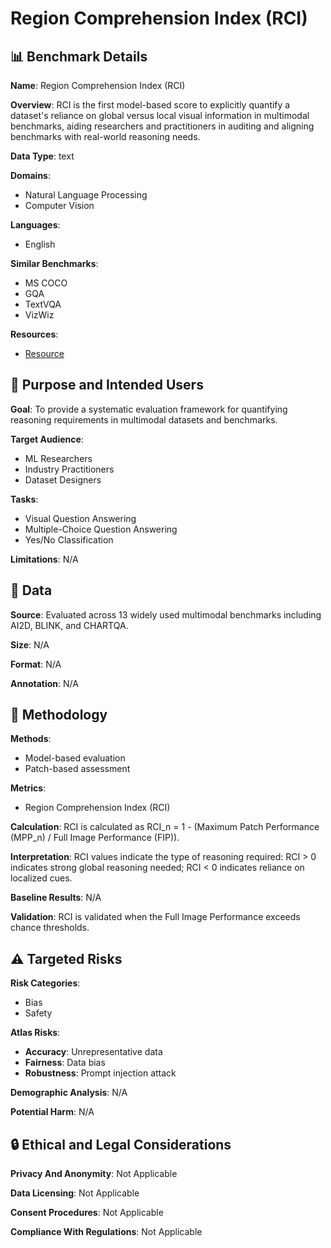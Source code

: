# Region Comprehension Index (RCI)

## 📊 Benchmark Details

**Name**: Region Comprehension Index (RCI)

**Overview**: RCI is the first model-based score to explicitly quantify a dataset's reliance on global versus local visual information in multimodal benchmarks, aiding researchers and practitioners in auditing and aligning benchmarks with real-world reasoning needs.

**Data Type**: text

**Domains**:
- Natural Language Processing
- Computer Vision

**Languages**:
- English

**Similar Benchmarks**:
- MS COCO
- GQA
- TextVQA
- VizWiz

**Resources**:
- [Resource](N/A)

## 🎯 Purpose and Intended Users

**Goal**: To provide a systematic evaluation framework for quantifying reasoning requirements in multimodal datasets and benchmarks.

**Target Audience**:
- ML Researchers
- Industry Practitioners
- Dataset Designers

**Tasks**:
- Visual Question Answering
- Multiple-Choice Question Answering
- Yes/No Classification

**Limitations**: N/A

## 💾 Data

**Source**: Evaluated across 13 widely used multimodal benchmarks including AI2D, BLINK, and CHARTQA.

**Size**: N/A

**Format**: N/A

**Annotation**: N/A

## 🔬 Methodology

**Methods**:
- Model-based evaluation
- Patch-based assessment

**Metrics**:
- Region Comprehension Index (RCI)

**Calculation**: RCI is calculated as RCI_n = 1 - (Maximum Patch Performance (MPP_n) / Full Image Performance (FIP)).

**Interpretation**: RCI values indicate the type of reasoning required: RCI > 0 indicates strong global reasoning needed; RCI < 0 indicates reliance on localized cues.

**Baseline Results**: N/A

**Validation**: RCI is validated when the Full Image Performance exceeds chance thresholds.

## ⚠️ Targeted Risks

**Risk Categories**:
- Bias
- Safety

**Atlas Risks**:
- **Accuracy**: Unrepresentative data
- **Fairness**: Data bias
- **Robustness**: Prompt injection attack

**Demographic Analysis**: N/A

**Potential Harm**: N/A

## 🔒 Ethical and Legal Considerations

**Privacy And Anonymity**: Not Applicable

**Data Licensing**: Not Applicable

**Consent Procedures**: Not Applicable

**Compliance With Regulations**: Not Applicable
